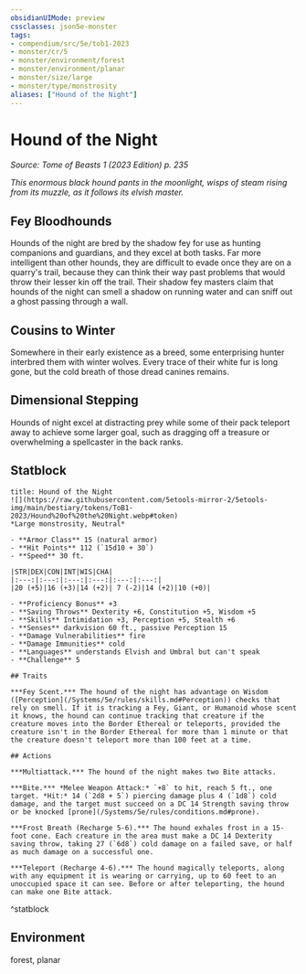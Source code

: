 ```yaml
---
obsidianUIMode: preview
cssclasses: json5e-monster
tags:
- compendium/src/5e/tob1-2023
- monster/cr/5
- monster/environment/forest
- monster/environment/planar
- monster/size/large
- monster/type/monstrosity
aliases: ["Hound of the Night"]
---
```

# Hound of the Night
*Source: Tome of Beasts 1 (2023 Edition) p. 235*  

*This enormous black hound pants in the moonlight, wisps of steam rising from its muzzle, as it follows its elvish master.*

## Fey Bloodhounds

Hounds of the night are bred by the shadow fey for use as hunting companions and guardians, and they excel at both tasks. Far more intelligent than other hounds, they are difficult to evade once they are on a quarry's trail, because they can think their way past problems that would throw their lesser kin off the trail. Their shadow fey masters claim that hounds of the night can smell a shadow on running water and can sniff out a ghost passing through a wall.

## Cousins to Winter

Somewhere in their early existence as a breed, some enterprising hunter interbred them with winter wolves. Every trace of their white fur is long gone, but the cold breath of those dread canines remains.

## Dimensional Stepping

Hounds of night excel at distracting prey while some of their pack teleport away to achieve some larger goal, such as dragging off a treasure or overwhelming a spellcaster in the back ranks.

## Statblock

```ad-statblock
title: Hound of the Night
![](https://raw.githubusercontent.com/5etools-mirror-2/5etools-img/main/bestiary/tokens/ToB1-2023/Hound%20of%20the%20Night.webp#token)
*Large monstrosity, Neutral*

- **Armor Class** 15 (natural armor)
- **Hit Points** 112 (`15d10 + 30`)
- **Speed** 30 ft.

|STR|DEX|CON|INT|WIS|CHA|
|:---:|:---:|:---:|:---:|:---:|:---:|
|20 (+5)|16 (+3)|14 (+2)| 7 (-2)|14 (+2)|10 (+0)|

- **Proficiency Bonus** +3
- **Saving Throws** Dexterity +6, Constitution +5, Wisdom +5
- **Skills** Intimidation +3, Perception +5, Stealth +6
- **Senses** darkvision 60 ft., passive Perception 15
- **Damage Vulnerabilities** fire
- **Damage Immunities** cold
- **Languages** understands Elvish and Umbral but can't speak
- **Challenge** 5

## Traits

***Fey Scent.*** The hound of the night has advantage on Wisdom ([Perception](/Systems/5e/rules/skills.md#Perception)) checks that rely on smell. If it is tracking a Fey, Giant, or Humanoid whose scent it knows, the hound can continue tracking that creature if the creature moves into the Border Ethereal or teleports, provided the creature isn't in the Border Ethereal for more than 1 minute or that the creature doesn't teleport more than 100 feet at a time.

## Actions

***Multiattack.*** The hound of the night makes two Bite attacks.

***Bite.*** *Melee Weapon Attack:* `+8` to hit, reach 5 ft., one target. *Hit:* 14 (`2d8 + 5`) piercing damage plus 4 (`1d8`) cold damage, and the target must succeed on a DC 14 Strength saving throw or be knocked [prone](/Systems/5e/rules/conditions.md#prone).

***Frost Breath (Recharge 5-6).*** The hound exhales frost in a 15-foot cone. Each creature in the area must make a DC 14 Dexterity saving throw, taking 27 (`6d8`) cold damage on a failed save, or half as much damage on a successful one.

***Teleport (Recharge 4-6).*** The hound magically teleports, along with any equipment it is wearing or carrying, up to 60 feet to an unoccupied space it can see. Before or after teleporting, the hound can make one Bite attack.
```
^statblock

## Environment

forest, planar